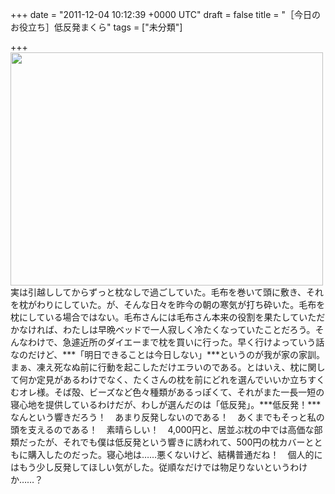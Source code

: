 
+++
date = "2011-12-04 10:12:39 +0000 UTC"
draft = false
title = "［今日のお役立ち］低反発まくら"
tags = ["未分類"]

+++
<a href="http://blog.daruyanagi.net/wp-content/uploads/2011/12/20111204-195350.jpg"><img src="http://blog.daruyanagi.net/wp-content/uploads/2011/12/20111204-195350-500x373.jpg" alt="" title="20111204-195350.jpg" width="500" height="373" class="alignnone size-medium wp-image-460"/></a>実は引越ししてからずっと枕なしで過ごしていた。毛布を巻いて頭に敷き、それを枕がわりにしていた。が、そんな日々を昨今の朝の寒気が打ち砕いた。毛布を枕にしている場合ではない。毛布さんには毛布さん本来の役割を果たしていただかなければ、わたしは早晩ベッドで一人寂しく冷たくなっていたことだろう。そんなわけで、急遽近所のダイエーまで枕を買いに行った。早く行けよっていう話なのだけど、***「明日できることは今日しない」***というのが我が家の家訓。まぁ、凍え死なぬ前に行動を起こしただけエラいのである。とはいえ、枕に関して何か定見があるわけでなく、たくさんの枕を前にどれを選んでいいか立ちすくむオレ様。そば殻、ビーズなど色々種類があるっぽくて、それがまた一長一短の寝心地を提供しているわけだが、わしが選んだのは「低反発」。***低反発！***なんという響きだろう！　あまり反発しないのである！　あくまでもそっと私の頭を支えるのである！　素晴らしい！　4,000円と、居並ぶ枕の中では高価な部類だったが、それでも僕は低反発という響きに誘われて、500円の枕カバーとともに購入したのだった。寝心地は……悪くないけど、結構普通だね！　個人的にはもう少し反発してほしい気がした。従順なだけでは物足りないというわけか……？


